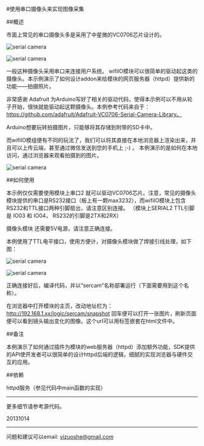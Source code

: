 ﻿#使用串口摄像头来实现图像采集

##概述

市面上常见的串口摄像头多是采用了中星微的VC0706芯片设计的。

![serial camera](../../addons_img/vc0706_cam.jpg)

![serial camera](../../addons_img/vc0706_cam_back.jpg)

一般这种摄像头采用串口来连接用户系统。
wifiIO模块可以很简单的驱动起这类的摄像头。本示例演示了如何设计addon来给模块的网页服务器（httpd）提供新的功能——拍摄照片。

非常感谢 Adafruit 为Arduino写好了相关的驱动代码，使得本示例可以不用从轮子开始，很快就能驱动起这颗摄像头。本例参考代码来自于：
https://github.com/adafruit/Adafruit-VC0706-Serial-Camera-Library。

Arduino想要玩转拍摄图片，只能够将其存储到附带的SD卡中。

而wifiIO模组便有不同的玩法了，我们可以将其直接在本地浏览器上渲染出来，并且可以上传云端，甚至通过微信发送到您的手机上 ;-) 。
本例演示的是如何在本地访问，通过浏览器来观看拍摄到的图片。


![serial camera](../../addons_img/vc0706_web.jpg)


##如何使用

本示例仅仅需要使用模块上串口2 就可以驱动VC0706芯片。注意，常见的摄像头模块提供的串口是RS232接口（板上有一颗max3232），而wifiIO模块上包含RS232和TTL接口两种引脚扇出，请注意区别连接。
（模块上SERIAL2 TTL引脚是 IO03 和 IO04， RS232的引脚是2TX和2RX）

摄像头模块  还需要5V电源，请注意正确连接。

本例使用了TTL电平接口，使用方便计，对摄像头模块做了焊接引线处理，如下图：

![serial camera](../../addons_img/vc0706_cam_soldered.jpg)

![serial camera](../../addons_img/vc0706_cam_soldered_detailed.jpg)

正确连接好后，编译代码，并以“sercam”名称部署运行（下面需要用到这个名称）。

在浏览器中打开模块的主页，改动地址栏为：http://192.168.1.xx/logic/sercam/snapshot
回车便可以打开一张图片，刷新页面便可以看到镜头输出变化的图像。这个url可以用<img>标签嵌套在html文件中。

##备注

本例演示了如何通过插件为模块的web服务器（httpd）添加额外功能，SDK提供的API使开发者可以很简单的设计httpd后端的逻辑，细腻的实现浏览器与硬件交互的应用。


##依赖

httpd服务（参见代码中main函数的实现）


****
更多细节请参考源代码。

20131014

****
问题和建议可以email: yizuoshe@gmail.com 
